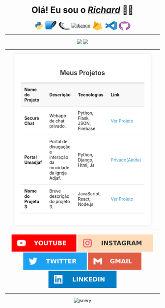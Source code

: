 <div>
  <h1 align="center"><b>Olá! Eu sou o <a href="https://beacons.ai/richardneri"><i>Richard</i></a> 👋😄</b></h1>
  <div style="display: inline_block" align="center">
      <a href="https://docs.python.org/3/"><img align="center" alt="Python" height="30" width="30" src="./scr/python.svg"></a>
      <a href="https://docs.python.org/pt-br/3/library/sqlite3.html"><img align="center" alt="sqlite" height="30" width="40" src="./scr/sqlite.svg"></a>
      <a href="https://flask.palletsprojects.com"><img align="center" alt="flask" height="30" width="40" src="./scr/flask.svg"></a>
      <a href="https://www.djangoproject.com/"><img align="center" alt="django" height="30" width="40" src="https://www.djangoproject.com/m/img/logos/django-logo-positive.svg"></a>
      <a href="firebase.google.com/"><img align="center" alt="firebase" height="30" width="40" src="./scr/firebase.svg"></a>
      <a href="https://vscode.dev/"><img align="center" alt="Vscode" height="30" width="40" src="./scr/vscode.svg"></a>
      <a href="https://desktop.github.com/"><img align="center" alt="Github" height="30" width="40" src="./scr/github.svg"></a>
  </div>
  <hr size="1">
  <div align="center">
      <img height="180em" src="https://github-readme-stats.vercel.app/api?username=jsnery&show_icons=true&theme=github_dark&include_all_commits=false&count_private=true&border_radius=15&custom_title=Status%20do%20GitHub&hide_border=true&bg_color=30,000000,002c4a" />
      <img height="180em" src="https://github-readme-stats.vercel.app/api/top-langs/?username=jsnery&langs_count=3&theme=github_dark&border_radius=15&custom_title=Top%20Linguagens&hide_border=true&bg_color=30,002c4a,000000" />
  </div>
  <hr size="1">
  <div style="width: 80%; margin: 0 auto; padding: 20px; background-color: #fff; box-shadow: 0 0 10px rgba(0, 0, 0, 0.1);">
    <div align="center">
      <h2 style="color: #444;"><b>Meus Projetos</b></h2>
    </div>
    <div align="center">
      <table style="width: 100%; border-collapse: collapse; margin: 20px 0;">
        <thead>
          <tr>
            <th style="padding: 12px; text-align: left; border-bottom: 1px solid #ddd; background-color: #f8f8f8; font-weight: bold;">Nome do Projeto</th>
            <th style="padding: 12px; text-align: left; border-bottom: 1px solid #ddd; background-color: #f8f8f8; font-weight: bold;">Descrição</th>
            <th style="padding: 12px; text-align: left; border-bottom: 1px solid #ddd; background-color: #f8f8f8; font-weight: bold;">Tecnologias</th>
            <th style="padding: 12px; text-align: left; border-bottom: 1px solid #ddd; background-color: #f8f8f8; font-weight: bold;">Link</th>
          </tr>
        </thead>
        <tbody>
          <!-- Projeto 1 -->
          <tr>
            <td style="padding: 12px; text-align: left; border-bottom: 1px solid #ddd;"><b>Secure Chat</b></td>
            <td style="padding: 12px; text-align: left; border-bottom: 1px solid #ddd;">Webapp de chat privado.</td>
            <td style="padding: 12px; text-align: left; border-bottom: 1px solid #ddd;">Python, Flask, JSON, Firebase</td>
            <td style="padding: 12px; text-align: left; border-bottom: 1px solid #ddd;"><a href="https://github.com/jsnery/secure-chat" target="_blank" style="color: #3498db; text-decoration: none;">Ver Projeto</a></td>
          </tr>
          <!-- Projeto 2 -->
          <tr>
            <td style="padding: 12px; text-align: left; border-bottom: 1px solid #ddd;"><b>Portal Umadjaf</b></td>
            <td style="padding: 12px; text-align: left; border-bottom: 1px solid #ddd;">Portal de divugação e interação da mocidade da igreja Adjaf.</td>
            <td style="padding: 12px; text-align: left; border-bottom: 1px solid #ddd;">Python, Django, Html, Js</td>
            <td style="padding: 12px; text-align: left; border-bottom: 1px solid #ddd;"><a href="#" target="_blank" style="color: #3498db; text-decoration: none;">Privado(Ainda)</a></td>
          </tr>
          <!-- Projeto 3 -->
          <tr>
            <td style="padding: 12px; text-align: left; border-bottom: 1px solid #ddd;"><b>Nome do Projeto 3</b></td>
            <td style="padding: 12px; text-align: left; border-bottom: 1px solid #ddd;">Breve descrição do projeto 3.</td>
            <td style="padding: 12px; text-align: left; border-bottom: 1px solid #ddd;">JavaScript, React, Node.js</td>
            <td style="padding: 12px; text-align: left; border-bottom: 1px solid #ddd;"><a href="URL do projeto 3" target="_blank" style="color: #3498db; text-decoration: none;">Ver Projeto</a></td>
          </tr>
        </tbody>
      </table>
    </div>
  </div>
  <hr size="1">
  <div align="center">
      <a href="https://www.youtube.com/channel/UCP3ya8T27U4nDKAsDh_Z7RQ" target="_blank"><img src="./scr/tube.svg" target="_blank"></a>
      <a href="https://instagram.com/richard_neri" target="_blank"><img src="./scr/gram.svg" target="_blank"></a>
      <a href="https://twitter.com/richard_nerii" target="_blank"><img src="./scr/twitter.svg" target="_blank"></a>
      <a href="mailto:richardmatq@gmail.com"><img src="./scr/gmail.svg" target="_blank"></a>
      <a href="https://www.linkedin.com/in/richardneri" target="_blank"><img src="./scr/linkedin.svg" target="_blank"></a>
  </div>
  <hr size="1">
  <div align="center">
      <img src="https://komarev.com/ghpvc/?username=jsnery&label=Profile%20views&color=0e75b6&style=flat" alt="jsnery"/>
  </div>
</div>
